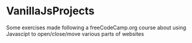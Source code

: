 # VanillaJsProjects
Some exercises made following a freeCodeCamp.org course about using Javascipt to open/close/move various parts of websites
